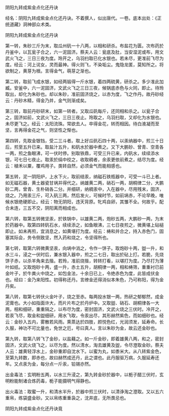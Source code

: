阴阳九转成紫金点化还丹诀  

经名：阴阳九转成紫金点化还丹诀。不着撰人，似出唐代。一卷。底本出处：《正统道藏》洞神部众术类。  

阴阳九转成紫金点化还丹诀  

第一转，朱砂三斤为末，取瓜州矾一十八两，以相和研杀。布盐花为匮。次布药於丹釜中，以瓦瓮子合之，六一泥固济。蔡夫人云：瓮底及肚，当安湿泥或布，用文武火飞之，三日三夜为度。玲开之，乌羽扫取已化水银也。若未尽，更准前飞尽为度。经云：河上诧女，灵而最神。得火则飞，不染垢尘。鬼隐龙匿，莫知所之。将欲制之，黄芽为根。言得金气，萌芽之渐也。  

第二转，取前飞成水银，如经两锻得一斤水银，着四两硫黄，研杀之。多少准此加臧。安釜中，六一泥固济，文武火飞之三日三夜，候锅底赤色与火同，即止。待玲取出，却化为朱砂也。却以朱砂，准前固济烧之，以赤为度，飞之作丹。故丹砂经云：丹砂木精，得金乃并，金气则渐成矣。  

第三转，取前丹砂研末，如第一转者。又取瓜矾每斤，还同相和杀之。以瓮子合之，固济如前，文武火飞之，三日三夜止。玲取之，乌羽扫取，又却化为水银也。未尽更飞之。经云：太阳流珠。常欲去人。卒得金花，转而相因。待白液凝而至坚，言再得金花之气，则坚性之惭也。  

第四转，先取金银铛，受二三斗者。取上好瓜矾石四十两，以汞纳器中，煎三十日后，煎至五升已来。取盐汁五升，和矾水於器中煮之。又下大鹏砂、曾青、空青各一两，煎之鱼眼沸，可一伏时停。别取铁鼎，可受三升已来，内矾水，续续添水银，可七日七夜止。取汞於绢中绞之，收取稠者，余汞更依前煮之，结尽为度。经云：植禾以粟，覆鸡用子。类转自然，必须金气而能相感也。  

第五转，泥一阴阳炉，上水下火，取前结汞，纳磁石铁瓶器中，可受一斗已上者。如无磁石器，黄土器瓷甘埚并得代之。纳雄黄二两，硝石一两，胡桐律二分，大鹏砂二两，曾青、生朴硝各二分。并细研，纳稠汞中，入在器中，尽用残末，固济，烧之。乃用汞三斤，可入矾三两，然后发火，可候时节，如前埚赤，不论早晚，唯候水银绝硬即止。经云：物无阴阳，违天背原。牝鸡自卵，其雏不全。何故乎。配合未连，三五不交，阴阳离而相成也。  

第六转，取第五转微坚汞，於铁锅中，以雄黄二两，炮砂五两，大鹏砂一两，为末於药器中。取第四转矾石水，续续添之，如鱼眼沸，三七日夜煎之，微黄堪上砧槌即止。如未再煎，宜消息之，如黄堪打为度。经云：梼和并合之，持入赤色门，固塞其际会，务令侧致坚，然入药和烧之，令坚得所也。  

第七转，取第六转微黄坚汞，向埚中消之，令作一饼子。取炮砂十两，盥一升，和水三斗，浸之一伏时后，兼水银入器中，煎之二七日，取出於砧上打。若脆，先烧饼子赤，以杀羊角来去揩。若玲，准前烧揩，转转打看，以堪打为度。乃尽打为薄叶如纸。又取炮砂十两，盛一升，赤土五升，胡桐律一两，相和梼筛，重重衬已前金叶子，於牛粪火中烧之，如包金法，十余日已上，令绝赤色为度，此皆成伏金也。经曰：金乃来阳性。初得称还丹。言缭金还得消似本朱色，乃可称阳，得为金丹矣。  

第八转，取第七转伏火金叶子，烧之至赤。每两投水银一两，热研之郁郁然，成金泥膏也。大小如指面许大，而片片布之於丹炉中。又取盥、硝石、胡桐律各一大两，相和细研，重重隔之，以布尽为度，密封固济，文武火烧之三伏时。冷开之，若汞飞尽，取金和盥细研，用水飞取，令汞出尽，其形赫然紫色，而如细砂也。经云：金砂入五内，雾散若风雨。熏蒸达於四肢，颜悦色红，光润须发，延寿命。长久服，神功不可比量也，免世之厄，号曰真人。言以朱砂为金，故云还金砂也。  

第九转，取第八转飞了金砂，以盐藉之。如一斤金砂，即着雄黄八两，和之，密封固济，文武火烧飞之，以尽为度。然以清水，淘去雄黄及盥，令尽澄取金砂。蔡夫人云：雄黄轻浮水上，金砂重即自沈水下。以蜜为丸，如黍米大。从八转紫金色，至第九转数，即赤也，故曰赫然成还丹，此之谓也。此丹服驱万病，久服延寿还年。又点汞为金，每分点一斤汞，铅锡亦然。  

出金毒法：玄明粉五两，以水三升浸之，第九转金砂於器中，以栀子醋三伏时，玄明粉能制诸合炼药毒，栀子能摄明气得静也。  

出火毒法：取蜜一升，和清水半升，於器中煎三伏时，以清诤淘之澄取。又以五六重帛，练袋盛金砂。又以帛练重重袅之，沈井底，无所畏忌也。  

阴阳九转成紫金点化还丹诀竟  
